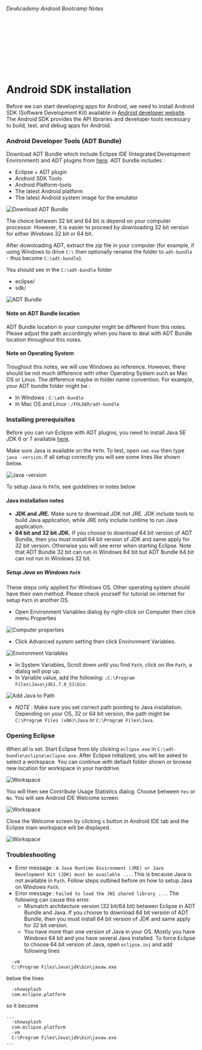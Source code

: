 
###### DevAcademy Android Bootcamp Notes

<br/>
<br/>
<br/>
<br/>
<br/>
<br/>
<br/>

# Android SDK installation

Before we can start developing apps for Android, we need to install Android SDK (Software Development Kit) available in [Android developer website](http://developer.android.com/sdk/index.html). The Android SDK provides the API libraries and developer tools necessary to build, test, and debug apps for Android.

### Android Developer Tools (ADT Bundle)

Download ADT Bundle which include Eclipse IDE (Integrated Development Environment) and ADT plugins from [here](http://developer.android.com/sdk/index.html). ADT bundle includes :

* Eclipse + ADT plugin
* Android SDK Tools
* Android Platform-tools
* The latest Android platform
* The latest Android system image for the emulator

![Download ADT Bundle](https://i.cloudup.com/4g_jqNX328-3000x3000.png)

The choice between 32 bit and 64 bit is depend on your computer processor. However, it is easier to proceed by downloading 32 bit version for either Windows 32 bit or 64 bit.

After downloading ADT, extract the zip file in your computer (for example, if using Windows to drive `C:\` then optionally rename the folder to `adt-bundle` - thus become `C:\adt-bundle`).

You should see in the `C:\adt-bundle` folder 
* eclipse/
* sdk/

![ADT Bundle](https://i.cloudup.com/YxOdy896PL-3000x3000.png)

#### Note on ADT Bundle location

ADT Bundle location in your computer might be different from this notes. Please adjust the path accordingly when you have to deal with ADT Bundle location throughout this notes.

#### Note on Operating System

Troughout this notes, we will use Windows as reference. However, there should be not much difference with other Operating System such as Mac OS or Linux. The difference maybe in folder name convention. For example, your ADT bundle folder might be :

* In Windows : `C:\adt-bundle`
* In Mac OS and Linux : `/FOLDER/adt-bundle`

### Installing prerequisites

Before you can run Eclipse with ADT plugins, you need to install Java SE JDK 6 or 7 available [here](http://www.oracle.com/technetwork/java/javase/downloads/index.html). 

Make sure Java is available on the `PATH`. To test, open `cmd.exe` then type `java -version`. If all setup correctly you will see some lines like shown below.

![Java -version](https://i.cloudup.com/_6YXO7D6qN-2000x2000.png)

To setup Java in `PATH`, see guidelines in notes below

#### Java installation notes

* **JDK and JRE.** Make sure to download JDK not JRE. JDK include tools to build Java application, while JRE only include runtime to run Java application.
* **64 bit and 32 bit JDK.** If you choose to download 64 bit version of ADT Bundle, then you must install 64 bit version of JDK and same apply for 32 bit version. Otherwise you will see error when starting Eclipse. Note that ADT Bundle 32 bit can run in Windows 64 bit but ADT Bundle 64 bit can not run in Windows 32 bit.

##### Setup Java on Windows `Path`

These steps only applied for Windows OS. Other operating system should have their own method. Please check yourself for tutorial on internet for setup `Path` in another OS.

* Open Environment Variables dialog by right-click on Computer then click menu Properties

![Computer properties](https://i.cloudup.com/G8KQCcQ3xV-3000x3000.png)

* Click Advanced system setting then click Environment Variables.

![Environment Variables](https://i.cloudup.com/QUTpVFvAkS-3000x3000.png)

* In System Variables, Scroll down until you find `Path`, click on the `Path`, a dialog will pop up.
* In Variable value, add the following: `;C:\Program Files\Java\jdk1.7.0_51\bin`. 

![Add Java to Path](https://i.cloudup.com/KFsvOihPEE-3000x3000.png)

* *NOTE* : Make sure you set correct path pointing to Java installation. Depending on your OS, 32 or 64 bit version, the path might be `C:\Program Files (x86)\Java` or `C:\Program Files\Java`.

### Opening Eclipse

When all is set. Start Eclipse from bly clicking `eclipse.exe` in `C:\adt-bundle\eclipse\eclipse.exe`. After Eclipse initialized, you will be asked to select a workspace. You can continue with default folder shown or browse new location for workspace in your harddrive. 

![Workspace](https://i.cloudup.com/SDm3rK498f-3000x3000.png)

You will then see Contribute Usage Statistics dialog. Choose between `Yes` or `No`. You will see Android IDE Welcome screen. 

![Workspace](https://i.cloudup.com/K1RdENQiVA-3000x3000.png)

Close the Welcome screen by clicking `x` button in Android IDE tab and the Eclipse main workspace will be displayed.

![Workspace](https://i.cloudup.com/zoQ8CVPcKE-3000x3000.png)

### Troubleshooting

* Error message : `A Java Runtime Environment (JRE) or Java Development Kit (JDK) must be available ...`. This is because Java is not available in `Path`. Follow steps outlined before on how to setup Java on Windows `Path`.
* Error message : `Failed to load the JNI shared library ...`. The following can cause this error. 
  * Mismatch architecture version (32 bit/64 bit) between Eclipse in ADT Bundle and Java. If you choose to download 64 bit version of ADT Bundle, then you must install 64 bit version of JDK and same apply for 32 bit version.
  * You have more than one version of Java in your OS. Mostly you have Windows 64 bit and you have several Java installed. To force Eclipse to 
choose 64 bit version of Java, open `eclipse.ini` and add following lines  

```
  -vm
  C:\Program Files\Java\jdk\bin\javaw.exe
```
below the lines
```
  -showsplash
  com.eclipse.platform
```
so it become

```
...
  -showsplash
  com.eclipse.platform
  -vm
  C:\Program Files\Java\jdk\bin\javaw.exe
...
```

